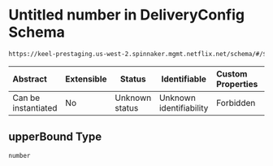 # Untitled number in DeliveryConfig Schema

```txt
https://keel-prestaging.us-west-2.spinnaker.mgmt.netflix.net/schema/#/$defs/StepAdjustment/properties/upperBound
```




| Abstract            | Extensible | Status         | Identifiable            | Custom Properties | Additional Properties | Access Restrictions | Defined In                                                    |
| :------------------ | ---------- | -------------- | ----------------------- | :---------------- | --------------------- | ------------------- | ------------------------------------------------------------- |
| Can be instantiated | No         | Unknown status | Unknown identifiability | Forbidden         | Allowed               | none                | [keel.schema.json\*](keel.schema.json "open original schema") |

## upperBound Type

`number`
